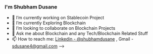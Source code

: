 ###  I'm Shubham Dusane

- 🔭 I’m currently working on Stablecoin Project
- 🌱 I’m currently Exploring Blockchain
- 👯 I’m looking to collaborate on Blockchain Projects
- 💬 Ask me about Blockchain and any Tech/Blockchain Related Stuff
- 📫 How to reach me: [Linkedin - @shubhamdusane](https://www.linkedin.com/in/shubhamdusane/) , 
Gmail - sdusane4@gmail.com
-->
